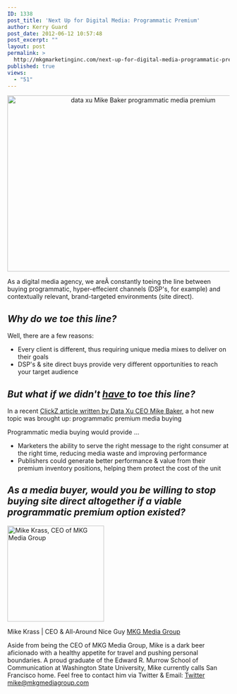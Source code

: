 ```yaml
---
ID: 1338
post_title: 'Next Up for Digital Media: Programmatic Premium'
author: Kerry Guard
post_date: 2012-06-12 10:57:48
post_excerpt: ""
layout: post
permalink: >
  http://mkgmarketinginc.com/next-up-for-digital-media-programmatic-premium/
published: true
views:
  - "51"
---
```

<p style="text-align: center;"><img class="aligncenter size-full wp-image-1339" title="money" src="http://mkgmediagroup.com/wp-content/uploads/2012/06/cents.png" alt="data xu Mike Baker programmatic media premium" width="600" height="400" /></p>
As a digital media agency, we areÂ constantly toeing the line between buying programmatic, hyper-effecient channels (DSP's, for example) and contextually relevant, brand-targeted environments (site direct).
<h2><em>Why do we toe this line?</em></h2>
Well, there are a few reasons:
<ul>
	<li>Every client is different, thus requiring unique media mixes to deliver on their goals</li>
	<li>DSP's &amp; site direct buys provide very different opportunities to reach your target audience</li>
</ul>
<h2><em>But what if we didn't <span style="text-decoration: underline;">have </span>to toe this line?</em></h2>
In a recent <a href="http://www.clickz.com/clickz/column/2182900/trend-digital-marketing-programmatic-premium" target="_blank">ClickZ article written by Data Xu CEO Mike Baker</a>, a hot new topic was brought up: programmatic premium media buying

Programmatic media buying would provide ...
<ul>
	<li>Marketers the ability to serve the right message to the right consumer at the right time, reducing media waste and improving performance</li>
	<li>Publishers could generate better performance &amp; value from their premium inventory positions, helping them protect the cost of the unit</li>
</ul>
<h2><em>As a media buyer, would you be willing to stop buying site direct altogether if a viable programmatic premium option existed?</em></h2>

<img src="http://mkgmediagroup.com/wp-content/uploads/2011/08/mk_median_bw_head.jpeg" alt="Mike Krass, CEO of MKG Media Group" width="219" height="218" class="alignleft size-full wp-image-1794" />

<span itemprop="jobTitle">Mike Krass | CEO & All-Around Nice Guy</span>
<a href="http://www.mkgmediagroup.com" itemprop="url">MKG Media Group</a>
</span>

Aside from being the CEO of MKG Media Group, Mike is a dark beer aficionado with a healthy appetite for travel and pushing personal boundaries. A proud graduate of the Edward R. Murrow School of Communication at Washington State University, Mike currently calls San Francisco home. Feel free to contact him via Twitter & Email:
<a href="http://www.twitter.com/mikekrass" itemprop="url">Twitter</a>
<a href="mailto:mike@mkgmediagroup.com" itemprop="email">mike@mkgmediagroup.com</a>
</div>